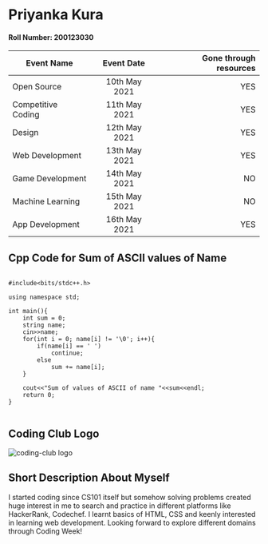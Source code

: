 <H1>Priyanka Kura</H1>

<h4>Roll Number: 200123030</h4>

| Event Name    | Event Date    |  Gone through resources  |
| ------------- |:-------------:| -----:|
| Open Source   | 10th May 2021 |YES |
| Competitive Coding| 11th May 2021      |   YES |
| Design | 12th May 2021     |   YES |
| Web Development | 13th May 2021      |   YES |
| Game Development | 14th May 2021     |   NO |
| Machine Learning | 15th May 2021    |   NO |
| App Development | 16th May 2021      |  YES |

<h2>Cpp Code for Sum of ASCII values of Name</h2>

``` 

#include<bits/stdc++.h>

using namespace std;

int main(){
	int sum = 0;
	string name;
	cin>>name;
	for(int i = 0; name[i] != '\0'; i++){
		if(name[i] == ' ')
			continue;
		else
			sum += name[i];
	}
	
	cout<<"Sum of values of ASCII of name "<<sum<<endl;
	return 0;
}


```
<h2>Coding Club Logo</h2>

![coding-club logo](https://user-images.githubusercontent.com/75518434/117943898-3a1e6180-b32a-11eb-8417-ba515bb1c71d.png)


<h2>Short Description About Myself</h2>

I started coding since CS101 itself but somehow solving problems created huge interest in me to search and practice in different platforms like HackerRank, Codechef.
I learnt basics of HTML, CSS and keenly interested in learning web development. Looking forward to explore different domains through Coding Week!





